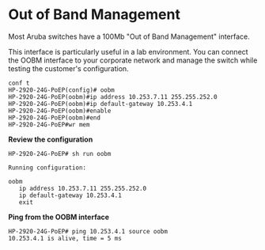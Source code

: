 # Out of Band Management

Most Aruba switches have a 100Mb "Out of Band Management" interface. 

This interface is particularly useful in a lab environment. You can connect the OOBM interface to your corporate network and manage the 
switch while testing the customer's configuration.

```
conf t
HP-2920-24G-PoEP(config)# oobm
HP-2920-24G-PoEP(oobm)#ip address 10.253.7.11 255.255.252.0
HP-2920-24G-PoEP(oobm)#ip default-gateway 10.253.4.1
HP-2920-24G-PoEP(oobm)#enable
HP-2920-24G-PoEP(oobm)#end
HP-2920-24G-PoEP#wr mem
```
**Review the configuration**
```
HP-2920-24G-PoEP# sh run oobm

Running configuration:

oobm
   ip address 10.253.7.11 255.255.252.0
   ip default-gateway 10.253.4.1
   exit
```
**Ping from the OOBM interface**
```
HP-2920-24G-PoEP# ping 10.253.4.1 source oobm
10.253.4.1 is alive, time = 5 ms
```
